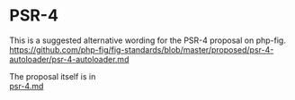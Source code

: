 PSR-4
=====

This is a suggested alternative wording for the PSR-4 proposal on php-fig.  
https://github.com/php-fig/fig-standards/blob/master/proposed/psr-4-autoloader/psr-4-autoloader.md

The proposal itself is in  
[psr-4.md](psr-4.md)
